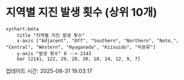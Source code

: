 # 지역별 지진 발생 횟수 (상위 10개)

```mermaid
xychart-beta
    title "지역별 지진 발생 횟수"
    x-axis ["Adjacent", "Off", "Southern", "Northern", "Noto,", "Central", "Western", "Hyuganada", "Kiisuido", "미분류"]
    y-axis "발생 횟수" 0 --> 2143
    bar [2141, 122, 29, 28, 20, 18, 14, 12, 9, 7]
```

업데이트 시간: 2025-08-31 19:03:17
